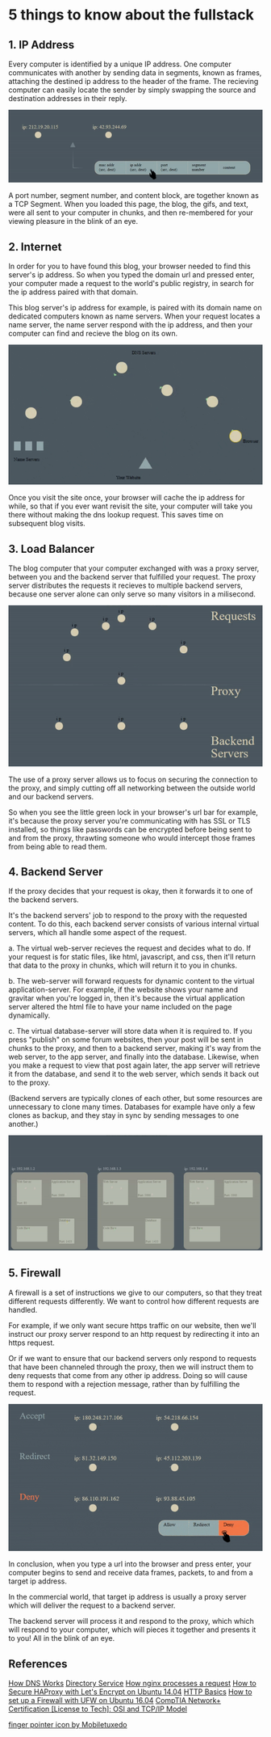 # 5 things to know about the fullstack

## 1. IP Address
Every computer is identified by a unique IP address. One computer communicates with another by sending data in segments, known as frames, attaching the destined ip address to the header of the frame. The recieving computer can easily locate the sender by simply swapping the source and destination addresses in their reply.

![dataframe](https://github.com/RocketHTML/holberton-system_engineering-devops/blob/master/0x11-what_happens_when_your_type_holbertonschool_com_in_your_browser_and_press_enter/gifs/tcp_ip.gif)

A port number, segment number, and content block, are together known as a TCP Segment. When you loaded this page, the blog, the gifs, and text, were all sent to your computer in chunks, and then re-membered for your viewing pleasure in the blink of an eye.

## 2. Internet
In order for you to have found this blog, your browser needed to find this server's ip address. So when you typed the domain url and pressed enter, your computer made a request to the world's public registry, in search for the ip address paired with that domain. 

This blog server's ip address for example, is paired with its domain name on dedicated computers known as name servers. When your request locates a name server, the name server respond with the ip address, and then your computer can find and recieve the blog on its own.

![dns lookup](https://github.com/RocketHTML/holberton-system_engineering-devops/blob/master/0x11-what_happens_when_your_type_holbertonschool_com_in_your_browser_and_press_enter/gifs/dns_lookup.gif)

Once you visit the site once, your browser will cache the ip address for while, so that if you ever want revisit the site, your computer will take you there without making the dns lookup request. This saves time on subsequent blog visits.

## 3. Load Balancer
The blog computer that your computer exchanged with was a proxy server, between you and the backend server that fulfilled your request. The proxy server distributes the requests it recieves to multiple backend servers, because one server alone can only serve so many visitors in a milisecond.

![proxy](https://github.com/RocketHTML/holberton-system_engineering-devops/blob/master/0x11-what_happens_when_your_type_holbertonschool_com_in_your_browser_and_press_enter/gifs/load_balance_V2.gif)

The use of a proxy server allows us to focus on securing the connection to the proxy, and simply cutting off all networking between the outside world and our backend servers. 

So when you see the little green lock in your browser's url bar for example, it's because the proxy server you're communicating with has SSL or TLS installed, so things like passwords can be encrypted before being sent to and from the proxy, thrawting someone who would intercept those frames from being able to read them.

## 4. Backend Server
If the proxy decides that your request is okay, then it forwards it to one of the backend servers. 

It's the backend servers' job to respond to the proxy with the requested content. To do this, each backend server consists of various internal virtual servers, which all handle some aspect of the request. 

a. The virtual web-server recieves the request and decides what to do. If your request is for static files, like html, javascript, and css, then it'll return that data to the proxy in chunks, which will return it to you in chunks. 

b. The web-server will forward requests for dynamic content to the virtual application-server. For example, if the website shows your name and gravitar when you're logged in, then it's because the virtual application server altered the html file to have your name included on the page dynamically.

c. The virtual database-server will store data when it is required to. If you press "publish" on some forum websites, then your post will be sent in chunks to the proxy, and then to a backend server, making it's way from the web server, to the app server, and finally into the database. Likewise, when you make a request to view that post again later, the app server will retrieve it from the database, and send it to the web server, which sends it back out to the proxy. 

(Backend servers are typically clones of each other, but some resources are unnecessary to clone many times. Databases for example have only a few clones as backup, and they stay in sync by sending messages to one another.)

![servers](https://github.com/RocketHTML/holberton-system_engineering-devops/blob/master/0x11-what_happens_when_your_type_holbertonschool_com_in_your_browser_and_press_enter/gifs/server_inside.gif)

## 5. Firewall
A firewall is a set of instructions we give to our computers, so that they treat different requests differently. We want to control how different requests are handled.

For example, if we only want secure https traffic on our website, then we'll instruct our proxy server respond to an http request by redirecting it into an https request. 

Or if we want to ensure that our backend servers only respond to requests that have been channeled through the proxy, then we will instruct them to deny requests that come from any other ip address. Doing so will cause them to respond with a rejection message, rather than by fulfilling the request.

![firewall](https://github.com/RocketHTML/holberton-system_engineering-devops/blob/master/0x11-what_happens_when_your_type_holbertonschool_com_in_your_browser_and_press_enter/gifs/firewall_V3.gif)

In conclusion, when you type a url into the browser and press enter, your computer begins to send and receive data frames, packets, to and from a target ip address. 

In the commercial world, that target ip address is usually a proxy server which will deliver the request to a backend server.

The backend server will process it and respond to the proxy, which which will respond to your computer, which will pieces it together and presents it to you! All in the blink of an eye.

## References

[How DNS Works](https://howdns.works/)
[Directory Service](https://en.wikipedia.org/wiki/Directory_service)
[How nginx processes a request](http://nginx.org/en/docs/http/request_processing.html)
[How to Secure HAProxy with Let's Encrypt on Ubuntu 14.04](https://www.digitalocean.com/community/tutorials/how-to-secure-haproxy-with-let-s-encrypt-on-ubuntu-14-04)
[HTTP Basics](http://www.ntu.edu.sg/home/ehchua/programming/webprogramming/http_basics.html)
[How to set up a Firewall with UFW on Ubuntu 16.04](https://www.digitalocean.com/community/tutorials/how-to-set-up-a-firewall-with-ufw-on-ubuntu-16-04)
[CompTIA Network+ Certification [License to Tech]: OSI and TCP/IP Model](https://www.youtube.com/watch?v=1uArp_bSvmA)

[finger pointer icon by Mobiletuxedo]("https://www.flaticon.com/authors/mobiletuxedo") 